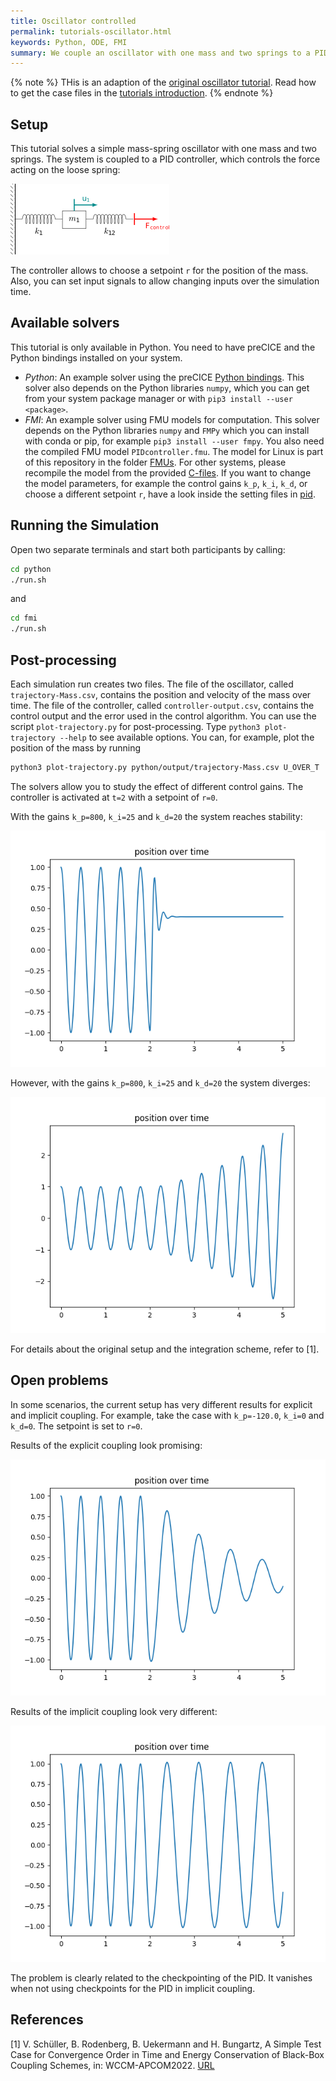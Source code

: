 ```yaml
---
title: Oscillator controlled
permalink: tutorials-oscillator.html
keywords: Python, ODE, FMI
summary: We couple an oscillator with one mass and two springs to a PID controller.
---
```


{% note %}
THis is an adaption of the [original oscillator tutorial](https://github.com/precice/tutorials/tree/master/oscillator). Read how to get the case files in the [tutorials introduction](https://www.precice.org/tutorials.html).
{% endnote %}

## Setup

This tutorial solves a simple mass-spring oscillator with one mass and two springs. The system is coupled to a PID controller, which controls the force acting on the loose spring:

![Schematic drawing of oscillator example](images/tutorials-oscillator-schematic-drawing.png)

The controller allows to choose a setpoint `r` for the position of the mass. Also, you can set input signals to allow changing inputs over the simulation time.

## Available solvers

This tutorial is only available in Python. You need to have preCICE and the Python bindings installed on your system.

- *Python*: An example solver using the preCICE [Python bindings](https://www.precice.org/installation-bindings-python.html). This solver also depends on the Python libraries `numpy`, which you can get from your system package manager or with `pip3 install --user <package>`.
- *FMI*: An example solver using FMU models for computation. This solver depends on the Python libraries `numpy` and `FMPy` which you can install with conda or pip, for example `pip3 install --user fmpy`. You also need the compiled FMU model `PIDcontroller.fmu`. The model for Linux is part of this repository in the folder [FMUs](../../FMUs). For other systems, please recompile the model from the provided [C-files](../../FMUs/cmake). If you want to change the model parameters, for example the control gains `k_p`, `k_i`, `k_d`, or choose a different setpoint `r`, have a look inside the setting files in [pid](fmi/pid).

## Running the Simulation

Open two separate terminals and start both participants by calling:

```bash
cd python
./run.sh
```

and

```bash
cd fmi
./run.sh
```

## Post-processing

Each simulation run creates two files. The file of the oscillator, called `trajectory-Mass.csv`, contains the position and velocity of the mass over time. The file of the controller, called `controller-output.csv`, contains the control output and the error used in the control algorithm. You can use the script `plot-trajectory.py` for post-processing. Type `python3 plot-trajectory --help` to see available options. You can, for example, plot the position of the mass by running

```bash
python3 plot-trajectory.py python/output/trajectory-Mass.csv U_OVER_T
```

The solvers allow you to study the effect of different control gains. The controller is activated at `t=2` with a setpoint of `r=0`.

With the gains `k_p=800`, `k_i=25` and `k_d=20` the system reaches stability:

![Mass position for stable gains](images/tutorials-oscillator-trajectory-control-stable.png)


However, with the gains `k_p=800`, `k_i=25` and `k_d=20` the system diverges:

![Mass position for unstable gains](images/tutorials-oscillator-trajectory-control-unstable.png)


For details about the original setup and the integration scheme, refer to [1].

## Open problems

In some scenarios, the current setup has very different results for explicit and implicit coupling. For example, take the case with `k_p=-120.0`, `k_i=0` and `k_d=0`. The setpoint is set to `r=0`.

Results of the explicit coupling look promising:

![Mass position for serial-explicit coupling](images/tutorials-oscillator-trajectory-control-explicit.png)

Results of the implicit coupling look very different:

![Mass position for serial-implicit coupling](images/tutorials-oscillator-trajectory-control-implicit.png)

The problem is clearly related to the checkpointing of the PID. It vanishes when not using checkpoints for the PID in implicit coupling.

## References

[1] V. Schüller, B. Rodenberg, B. Uekermann and H. Bungartz, A Simple Test Case for Convergence Order in Time and Energy Conservation of Black-Box Coupling Schemes, in: WCCM-APCOM2022. [URL](https://www.scipedia.com/public/Rodenberg_2022a)


